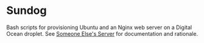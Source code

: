 # Sundog

Bash scripts for provisioning Ubuntu and an Nginx web server on a Digital Ocean
droplet.  See [Someone Else's Server](http://tharsis.io/Someone_Elses_Server.html)
for documentation and rationale.
